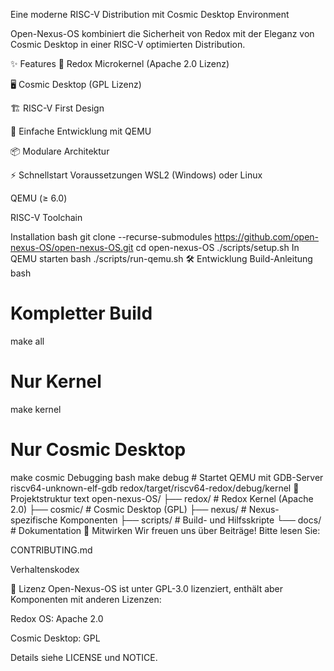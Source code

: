 Eine moderne RISC-V Distribution mit Cosmic Desktop Environment

Open-Nexus-OS kombiniert die Sicherheit von Redox mit der Eleganz von Cosmic Desktop in einer RISC-V optimierten Distribution.

✨ Features
🚀 Redox Microkernel (Apache 2.0 Lizenz)

🖥️ Cosmic Desktop (GPL Lizenz)

🏗️ RISC-V First Design

🔄 Einfache Entwicklung mit QEMU

📦 Modulare Architektur

⚡ Schnellstart
Voraussetzungen
WSL2 (Windows) oder Linux

QEMU (≥ 6.0)

RISC-V Toolchain

Installation
bash
git clone --recurse-submodules https://github.com/open-nexus-OS/open-nexus-OS.git
cd open-nexus-OS
./scripts/setup.sh
In QEMU starten
bash
./scripts/run-qemu.sh
🛠️ Entwicklung
Build-Anleitung
bash
# Kompletter Build
make all

# Nur Kernel
make kernel

# Nur Cosmic Desktop
make cosmic
Debugging
bash
make debug   # Startet QEMU mit GDB-Server
riscv64-unknown-elf-gdb redox/target/riscv64-redox/debug/kernel
📂 Projektstruktur
text
open-nexus-OS/
├── redox/      # Redox Kernel (Apache 2.0)
├── cosmic/     # Cosmic Desktop (GPL)
├── nexus/      # Nexus-spezifische Komponenten
├── scripts/    # Build- und Hilfsskripte
└── docs/       # Dokumentation
🤝 Mitwirken
Wir freuen uns über Beiträge! Bitte lesen Sie:

CONTRIBUTING.md

Verhaltenskodex

📜 Lizenz
Open-Nexus-OS ist unter GPL-3.0 lizenziert, enthält aber Komponenten mit anderen Lizenzen:

Redox OS: Apache 2.0

Cosmic Desktop: GPL

Details siehe LICENSE und NOTICE.
